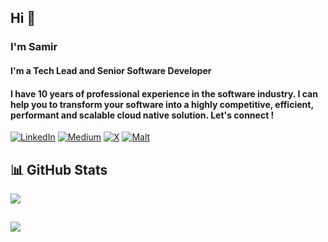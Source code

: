 ## Hi 👋 
### I'm Samir 
#### I'm a Tech Lead and Senior Software Developer
#### I have 10 years of professional experience in the software industry. I can help you to transform your software into a highly competitive, efficient, performant and scalable cloud native solution. Let's connect !

[![LinkedIn](https://img.shields.io/badge/LinkedIn-%230077B5.svg?logo=linkedin&logoColor=white)](https://linkedin.com/in/samirtabib) [![Medium](https://img.shields.io/badge/Medium-12100E?logo=medium&logoColor=white)](https://medium.com/@@tabib.samir) [![X](https://img.shields.io/badge/X-black.svg?logo=X&logoColor=white)](https://x.com/samir_tabib) [![Malt](https://img.shields.io/badge/Malt-red)](https://www.malt.fr/profile/samirtabib)
<!--
## 💻 Tech Stack
![Java](https://img.shields.io/badge/java-%23ED8B00.svg?style=for-the-badge&logo=openjdk&logoColor=white) ![TypeScript](https://img.shields.io/badge/typescript-%23007ACC.svg?style=for-the-badge&logo=typescript&logoColor=white) ![Python](https://img.shields.io/badge/python-3670A0?style=for-the-badge&logo=python&logoColor=ffdd54) ![Shell Script](https://img.shields.io/badge/shell_script-%23121011.svg?style=for-the-badge&logo=gnu-bash&logoColor=white) ![PowerShell](https://img.shields.io/badge/PowerShell-%235391FE.svg?style=for-the-badge&logo=powershell&logoColor=white) ![C++](https://img.shields.io/badge/c++-%2300599C.svg?style=for-the-badge&logo=c%2B%2B&logoColor=white) 
---
![AWS](https://img.shields.io/badge/AWS-%23FF9900.svg?style=for-the-badge&logo=amazon-aws&logoColor=white) ![Azure](https://img.shields.io/badge/azure-%230072C6.svg?style=for-the-badge&logo=microsoftazure&logoColor=white) ![Heroku](https://img.shields.io/badge/heroku-%23430098.svg?style=for-the-badge&logo=heroku&logoColor=white) ![GithubPages](https://img.shields.io/badge/github%20pages-121013?style=for-the-badge&logo=github&logoColor=white) 
---
![HTML5](https://img.shields.io/badge/html5-%23E34F26.svg?style=for-the-badge&logo=html5&logoColor=white) ![CSS3](https://img.shields.io/badge/css3-%231572B6.svg?style=for-the-badge&logo=css3&logoColor=white)  ![Angular](https://img.shields.io/badge/angular-%23DD0031.svg?style=for-the-badge&logo=angular&logoColor=white) ![Bootstrap](https://img.shields.io/badge/bootstrap-%238511FA.svg?style=for-the-badge&logo=bootstrap&logoColor=white)![Electron.js](https://img.shields.io/badge/Electron-191970?style=for-the-badge&logo=Electron&logoColor=white) ![Redux](https://img.shields.io/badge/redux-%23593d88.svg?style=for-the-badge&logo=redux&logoColor=white) ![RxJS](https://img.shields.io/badge/rxjs-%23B7178C.svg?style=for-the-badge&logo=reactivex&logoColor=white) ![SASS](https://img.shields.io/badge/SASS-hotpink.svg?style=for-the-badge&logo=SASS&logoColor=white) ![JWT](https://img.shields.io/badge/JWT-black?style=for-the-badge&logo=JSON%20web%20tokens) ![Yarn](https://img.shields.io/badge/yarn-%232C8EBB.svg?style=for-the-badge&logo=yarn&logoColor=white)
---
![Docker](https://img.shields.io/badge/docker-%230db7ed.svg?style=for-the-badge&logo=docker&logoColor=white) ![CIRCLECI](https://img.shields.io/badge/CIRCLECI-02303A.svg?style=for-the-badge&logo=CIRCLECI&logoColor=white&color=%23343434) ![Jenkins](https://img.shields.io/badge/jenkins-%232C5263.svg?style=for-the-badge&logo=jenkins&logoColor=white) ![Gradle](https://img.shields.io/badge/Gradle-02303A.svg?style=for-the-badge&logo=Gradle&logoColor=white) ![Apache Maven](https://img.shields.io/badge/Apache%20Maven-C71A36?style=for-the-badge&logo=Apache%20Maven&logoColor=white) ![Terraform](https://img.shields.io/badge/terraform-%235835CC.svg?style=for-the-badge&logo=terraform&logoColor=white) 
---
![MongoDB](https://img.shields.io/badge/MongoDB-%234ea94b.svg?style=for-the-badge&logo=mongodb&logoColor=white) ![Postgres](https://img.shields.io/badge/postgres-%23316192.svg?style=for-the-badge&logo=postgresql&logoColor=white) ![SQLite](https://img.shields.io/badge/sqlite-%2307405e.svg?style=for-the-badge&logo=sqlite&logoColor=white) ![AmazonDynamoDB](https://img.shields.io/badge/Amazon%20DynamoDB-4053D6?style=for-the-badge&logo=Amazon%20DynamoDB&logoColor=white) 
---
![ElasticSearch](https://img.shields.io/badge/-ElasticSearch-005571?style=for-the-badge&logo=elasticsearch) ![LOGSTASH](https://img.shields.io/badge/logstash-005571.svg?style=for-the-badge&logo=logstash) ![KIBANA](https://img.shields.io/badge/kibana-005571.svg?style=for-the-badge&logo=kibana&logoColor=white&color=%23005571) ![GRAFANA](https://img.shields.io/badge/grafana-F46800.svg?style=for-the-badge&logo=grafana&logoColor=white&color=%23F46800)
---
![Apache](https://img.shields.io/badge/apache-%23D42029.svg?style=for-the-badge&logo=apache&logoColor=white)  ![Nginx](https://img.shields.io/badge/nginx-%23009639.svg?style=for-the-badge&logo=nginx&logoColor=white) 
---
![Swagger](https://img.shields.io/badge/-Swagger-%23Clojure?style=for-the-badge&logo=swagger&logoColor=white) ![Postman](https://img.shields.io/badge/Postman-FF6C37?style=for-the-badge&logo=postman&logoColor=white) ![SonarQube](https://img.shields.io/badge/SonarQube-black?style=for-the-badge&logo=sonarqube&logoColor=4E9BCD)
![Jira](https://img.shields.io/badge/jira-%230A0FFF.svg?style=for-the-badge&logo=jira&logoColor=white) ![Confluence](https://img.shields.io/badge/confluence-%23172BF4.svg?style=for-the-badge&logo=confluence&logoColor=white)  ![Figma](https://img.shields.io/badge/figma-%23F24E1E.svg?style=for-the-badge&logo=figma&logoColor=white) 
---
-->
## 📊 GitHub Stats
<!--![](https://github-readme-stats.vercel.app/api?username=samirovsky&theme=tokyonight&hide_border=true&include_all_commits=true&count_private=false)<br/>
![](https://github-readme-streak-stats.herokuapp.com/?user=samirovsky&theme=tokyonight&hide_border=true)<br/>-->
![](https://github-readme-stats.vercel.app/api/top-langs/?username=samirovsky&theme=tokyonight&hide_border=true&include_all_commits=true&count_private=true&layout=compact)
<!--
## 🏆 GitHub Trophies
![](https://github-profile-trophy.vercel.app/?username=samirovsky&theme=tokyonight&no-frame=false&no-bg=false&margin-w=4)-->

<!--
 😂 Here is a random dev meme 
<img src='https://randommeme-five.vercel.app/' style="height: 400px;"/>
-->

##
[![](https://visitcount.itsvg.in/api?id=samirovsky&icon=5&color=9)](https://visitcount.itsvg.in)
<!--
   Want to help ?
  [![BuyMeACoffee](https://img.shields.io/badge/Buy%20Me%20a%20Coffee-ffdd00?style=for-the-badge&logo=buy-me-a-coffee&logoColor=black)](https://buymeacoffee.com/samirtabib) [![PayPal](https://img.shields.io/badge/PayPal-00457C?style=for-the-badge&logo=paypal&logoColor=white)](https://paypal.me/samtabib) 
-->
